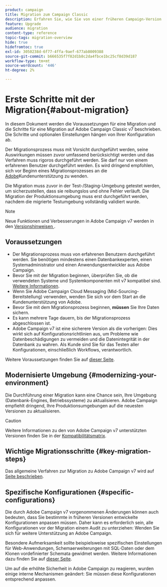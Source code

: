 ```yaml
---
product: campaign
title: Migration zum Campaign Classic
description: Erfahren Sie, wie Sie von einer früheren Campaign-Version zum Campaign Classic migrieren.
feature: Upgrade
audience: migration
content-type: reference
topic-tags: migration-overview
hide: true
hidefromtoc: true
exl-id: 3050238d-6f77-4ffa-9aef-677ab8009388
source-git-commit: b666535f7f82d1b8c2da4fbce1bc25cf8d39d187
workflow-type: tm+mt
source-wordcount: '446'
ht-degree: 2%

---
```


# Erste Schritte mit der Migration{#about-migration}



In diesem Dokument werden die Voraussetzungen für eine Migration und die Schritte für eine Migration auf Adobe Campaign Classic v7 beschrieben. Die Schritte und optionalen Einstellungen hängen von Ihrer Konfiguration ab.

Der Migrationsprozess muss mit Vorsicht durchgeführt werden, seine Auswirkungen müssen zuvor umfassend berücksichtigt werden und das Verfahren muss rigoros durchgeführt werden. Sie darf nur von einem erfahrenen Benutzer durchgeführt werden. Es wird dringend empfohlen, sich vor Beginn eines Migrationsprozesses an die [Adobe](https://helpx.adobe.com/de/enterprise/admin-guide.html/enterprise/using/support-for-experience-cloud.ug.html)Kundenunterstützung zu wenden.

Die Migration muss zuvor in der Test-/Staging-Umgebung getestet werden, um sicherzustellen, dass sie reibungslos und ohne Fehler verläuft. Die Migration der Produktionsumgebung muss erst durchgeführt werden, nachdem die migrierte Testumgebung vollständig validiert wurde.

>[!NOTE]
>
>Neue Funktionen und Verbesserungen in Adobe Campaign v7 werden in den [ Versionshinweisen ](../../rn/using/latest-release.md).


## Voraussetzungen

* Der Migrationsprozess muss von erfahrenen Benutzern durchgeführt werden. Sie benötigen mindestens einen Datenbankexperten, einen Systemadministrator und einen Anwendungsentwickler aus Adobe Campaign.
* Bevor Sie mit der Migration beginnen, überprüfen Sie, ob die verwendeten Systeme und Systemkomponenten mit v7 kompatibel sind. [Weitere Informationen](../../rn/using/compatibility-matrix.md).
* Wenn Sie Adobe Campaign Cloud Messaging (Mid-Sourcing-Bereitstellung) verwenden, wenden Sie sich vor dem Start an die Kundenunterstützung von Adobe.
* Bevor Sie mit dem Migrationsprozess beginnen, **müssen** Sie Ihre Daten sichern.
* Es kann mehrere Tage dauern, bis der Migrationsprozess abgeschlossen ist.
* Adobe Campaign v7 ist eine sicherere Version als die vorherigen: Dies wirkt sich auf Konfigurationsrichtlinien aus, um Probleme wie Datenbeschädigungen zu vermeiden und die Datenintegrität in der Datenbank zu wahren. Als Kunde sind Sie für das Testen aller Konfigurationen, einschließlich Workflows, verantwortlich.

Weitere Voraussetzungen finden Sie auf [dieser Seite](../../migration/using/before-starting-migration.md).


## Modernisierte Umgebung {#modernizing-your-environment}

Die Durchführung einer Migration kann eine Chance sein, Ihre Umgebung (Datenbank-Engines, Betriebssysteme) zu aktualisieren. Adobe Campaign empfiehlt dringend, Ihre Produktionsumgebungen auf die neuesten Versionen zu aktualisieren.

>[!CAUTION]
>
>Weitere Informationen zu den von Adobe Campaign v7 unterstützten Versionen finden Sie in der [Kompatibilitätsmatrix](../../rn/using/compatibility-matrix.md).

## Wichtige Migrationsschritte {#key-migration-steps}

Das allgemeine Verfahren zur Migration zu Adobe Campaign v7 wird auf [ Seite beschrieben](../../migration/using/before-starting-migration.md).


## Spezifische Konfigurationen {#specific-configurations}

Die durch Adobe Campaign v7 vorgenommenen Änderungen können auch bedeuten, dass Sie bestimmte in früheren Versionen entwickelte Konfigurationen anpassen müssen. Daher kann es erforderlich sein, alle Konfigurationen vor der Migration einem Audit zu unterziehen: Wenden Sie sich für weitere Unterstützung an Adobe Campaign.

Besondere Aufmerksamkeit sollte beispielsweise spezifischen Einstellungen für Web-Anwendungen, Schemaerweiterungen mit SQL-Daten oder dem Klonen vordefinierter Schemata gewidmet werden. Weitere Informationen dazu finden Sie auf [dieser Seite](../../migration/using/configuring-your-platform.md).

Um auf die erhöhte Sicherheit in Adobe Campaign zu reagieren, wurden einige interne Mechanismen geändert: Sie müssen diese Konfigurationen entsprechend anpassen.

